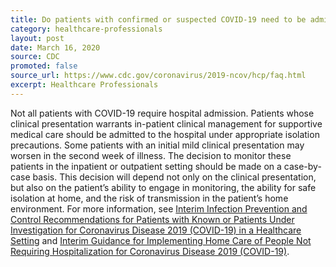 ```yaml
---
title: Do patients with confirmed or suspected COVID-19 need to be admitted to the hospital?
category: healthcare-professionals
layout: post
date: March 16, 2020
source: CDC
promoted: false
source_url: https://www.cdc.gov/coronavirus/2019-ncov/hcp/faq.html
excerpt: Healthcare Professionals
---
```


Not all patients with COVID-19 require hospital admission. Patients whose clinical presentation warrants in-patient clinical management for supportive medical care should be admitted to the hospital under appropriate isolation precautions. Some patients with an initial mild clinical presentation may worsen in the second week of illness. The decision to monitor these patients in the inpatient or outpatient setting should be made on a case-by-case basis. This decision will depend not only on the clinical presentation, but also on the patient’s ability to engage in monitoring, the ability for safe isolation at home, and the risk of transmission in the patient’s home environment. For more information, see <a href="https://www.cdc.gov/coronavirus/2019-ncov/hcp/infection-control.html"> Interim Infection Prevention and Control Recommendations for Patients with Known or Patients Under Investigation for Coronavirus Disease 2019 (COVID-19) in a Healthcare Setting</a> and <a href="https://www.cdc.gov/coronavirus/2019-ncov/hcp/guidance-home-care.html"> Interim Guidance for Implementing Home Care of People Not Requiring Hospitalization for Coronavirus Disease 2019 (COVID-19)</a>.
